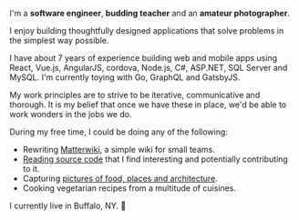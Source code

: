 I'm a **software engineer**, **budding teacher** and an **amateur photographer**.

I enjoy building thoughtfully designed applications that solve problems in the simplest way possible.

I have about 7 years of experience building web and mobile apps using React, Vue.js, AngularJS, cordova, Node.js, C#, ASP.NET, SQL Server and MySQL. I'm currently toying with Go, GraphQL and GatsbyJS.

My work principles are to strive to be iterative, communicative and thorough. It is my belief that once we have these in place, we'd be able to work wonders in the jobs we do.

During my free time, I could be doing any of the following:

- Rewriting [Matterwiki](https://github.com/Matterwiki/Matterwiki/tree/refactor-inception), a simple wiki for small teams.
- [Reading source code](https://github.com/krishnagopinath?tab=stars) that I find interesting and potentially contributing to it.
- Capturing [pictures of food, places and architecture](https://www.instagram.com/krishwader).
- Cooking vegetarian recipes from a multitude of cuisines.

I currently live in Buffalo, NY. 📍
